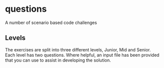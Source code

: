 # questions
A number of scenario based code challenges

## Levels
The exercises are split into three different levels, Junior, Mid and Senior.
Each level has two questions.
Where helpful, an input file has been provided that you can use to assist in developing the solution.


